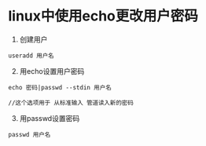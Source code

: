 # linux中使用echo更改用户密码

1. 创建用户

```
useradd 用户名
```
2. 用echo设置用户密码


```
echo 密码|passwd --stdin 用户名

//这个选项用于 从标准输入 管道读入新的密码
```

3. 用passwd设置密码


```
passwd 用户名
```
